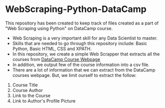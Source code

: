 # WebScraping-Python-DataCamp
This repository has been created to keep track of files created as a part of "Web Scraping using Python" on DataCamp course.

- Web Scraping is a very important skill for any Data Scientist to master.
- Skills that are needed to go through this repository include: Basic Python, Basic HTML, CSS and XPATH. 
- In this repository, we create a simple Web Scrapper that extracts all the courses from [DataCamp Course Webpage](https://www.datacamp.com/courses/all) 
- In addition, we output few of the course information into a csv file. 
- There are a lot of information that we can extract from the DataCamp courses webpage. But, we limit ourself to extract the follow:

1. Course Title
2. Course Author
3. Link to the Course
4. Link to Author's Profile Picture 
